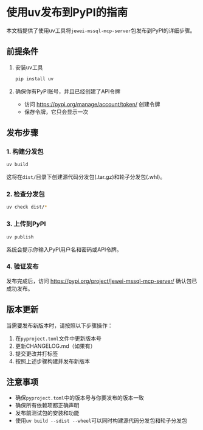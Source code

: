 # 使用uv发布到PyPI的指南

本文档提供了使用uv工具将`jewei-mssql-mcp-server`包发布到PyPI的详细步骤。

## 前提条件

1. 安装uv工具
   ```bash
   pip install uv
   ```

2. 确保你有PyPI账号，并且已经创建了API令牌
   - 访问 https://pypi.org/manage/account/token/ 创建令牌
   - 保存令牌，它只会显示一次

## 发布步骤

### 1. 构建分发包

```bash
uv build
```

这将在`dist/`目录下创建源代码分发包(.tar.gz)和轮子分发包(.whl)。

### 2. 检查分发包

```bash
uv check dist/*
```

### 3. 上传到PyPI

```bash
uv publish
```

系统会提示你输入PyPI用户名和密码或API令牌。

### 4. 验证发布

发布完成后，访问 https://pypi.org/project/jewei-mssql-mcp-server/ 确认包已成功发布。

## 版本更新

当需要发布新版本时，请按照以下步骤操作：

1. 在`pyproject.toml`文件中更新版本号
2. 更新CHANGELOG.md（如果有）
3. 提交更改并打标签
4. 按照上述步骤构建并发布新版本

## 注意事项

- 确保`pyproject.toml`中的版本号与你要发布的版本一致
- 确保所有依赖项都正确声明
- 发布前测试包的安装和功能
- 使用`uv build --sdist --wheel`可以同时构建源代码分发包和轮子分发包
